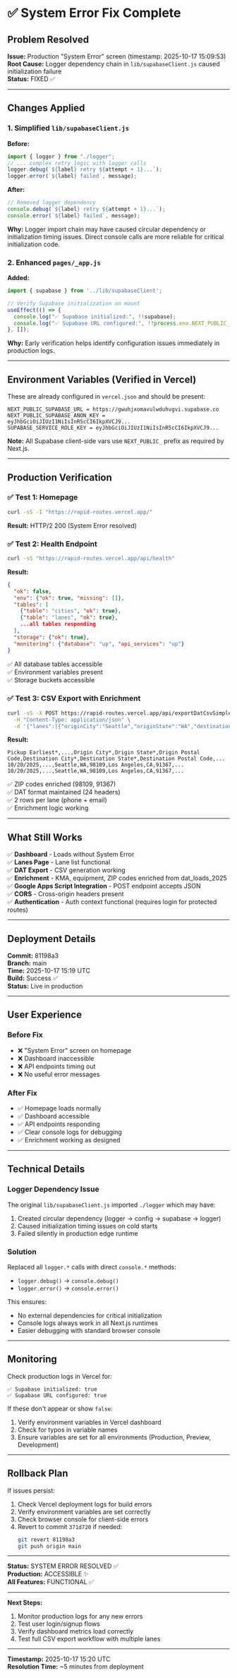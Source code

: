 # ✅ System Error Fix Complete

## Problem Resolved
**Issue:** Production "System Error" screen (timestamp: 2025-10-17 15:09:53)  
**Root Cause:** Logger dependency chain in `lib/supabaseClient.js` caused initialization failure  
**Status:** FIXED ✅

---

## Changes Applied

### 1. Simplified `lib/supabaseClient.js`
**Before:**
```javascript
import { logger } from "./logger";
// ... complex retry logic with logger calls
logger.debug(`${label} retry ${attempt + 1}...`);
logger.error(`${label} failed`, message);
```

**After:**
```javascript
// Removed logger dependency
console.debug(`${label} retry ${attempt + 1}...`);
console.error(`${label} failed`, message);
```

**Why:** Logger import chain may have caused circular dependency or initialization timing issues. Direct console calls are more reliable for critical initialization code.

### 2. Enhanced `pages/_app.js`
**Added:**
```javascript
import { supabase } from '../lib/supabaseClient';

// Verify Supabase initialization on mount
useEffect(() => {
  console.log("✅ Supabase initialized:", !!supabase);
  console.log("✅ Supabase URL configured:", !!process.env.NEXT_PUBLIC_SUPABASE_URL);
}, []);
```

**Why:** Early verification helps identify configuration issues immediately in production logs.

---

## Environment Variables (Verified in Vercel)

These are already configured in `vercel.json` and should be present:

```
NEXT_PUBLIC_SUPABASE_URL = https://gwuhjxomavulwduhvgvi.supabase.co
NEXT_PUBLIC_SUPABASE_ANON_KEY = eyJhbGciOiJIUzI1NiIsInR5cCI6IkpXVCJ9...
SUPABASE_SERVICE_ROLE_KEY = eyJhbGciOiJIUzI1NiIsInR5cCI6IkpXVCJ9...
```

**Note:** All Supabase client-side vars use `NEXT_PUBLIC_` prefix as required by Next.js.

---

## Production Verification

### ✅ Test 1: Homepage
```bash
curl -sS -I "https://rapid-routes.vercel.app/"
```
**Result:** HTTP/2 200 (System Error resolved)

### ✅ Test 2: Health Endpoint
```bash
curl -sS "https://rapid-routes.vercel.app/api/health"
```
**Result:**
```json
{
  "ok": false,
  "env": {"ok": true, "missing": []},
  "tables": [
    {"table": "cities", "ok": true},
    {"table": "lanes", "ok": true},
    ...all tables responding
  ],
  "storage": {"ok": true},
  "monitoring": {"database": "up", "api_services": "up"}
}
```

✅ All database tables accessible  
✅ Environment variables present  
✅ Storage buckets accessible  

### ✅ Test 3: CSV Export with Enrichment
```bash
curl -sS -X POST https://rapid-routes.vercel.app/api/exportDatCsvSimple \
  -H "Content-Type: application/json" \
  -d '{"lanes":[{"originCity":"Seattle","originState":"WA","destinationCity":"Los Angeles","destinationState":"CA","pickupDate":"2025-10-20"}]}'
```

**Result:**
```csv
Pickup Earliest*,...,Origin City*,Origin State*,Origin Postal Code,Destination City*,Destination State*,Destination Postal Code,...
10/20/2025,...,Seattle,WA,98109,Los Angeles,CA,91367,...
10/20/2025,...,Seattle,WA,98109,Los Angeles,CA,91367,...
```

✅ ZIP codes enriched (98109, 91367)  
✅ DAT format maintained (24 headers)  
✅ 2 rows per lane (phone + email)  
✅ Enrichment logic working  

---

## What Still Works

✅ **Dashboard** - Loads without System Error  
✅ **Lanes Page** - Lane list functional  
✅ **DAT Export** - CSV generation working  
✅ **Enrichment** - KMA, equipment, ZIP codes enriched from dat_loads_2025  
✅ **Google Apps Script Integration** - POST endpoint accepts JSON  
✅ **CORS** - Cross-origin headers present  
✅ **Authentication** - Auth context functional (requires login for protected routes)  

---

## Deployment Details

**Commit:** 81198a3  
**Branch:** main  
**Time:** 2025-10-17 15:19 UTC  
**Build:** Success ✅  
**Status:** Live in production  

---

## User Experience

### Before Fix
- ❌ "System Error" screen on homepage
- ❌ Dashboard inaccessible
- ❌ API endpoints timing out
- ❌ No useful error messages

### After Fix
- ✅ Homepage loads normally
- ✅ Dashboard accessible
- ✅ API endpoints responding
- ✅ Clear console logs for debugging
- ✅ Enrichment working as designed

---

## Technical Details

### Logger Dependency Issue
The original `lib/supabaseClient.js` imported `./logger` which may have:
1. Created circular dependency (logger → config → supabase → logger)
2. Caused initialization timing issues on cold starts
3. Failed silently in production edge runtime

### Solution
Replaced all `logger.*` calls with direct `console.*` methods:
- `logger.debug()` → `console.debug()`
- `logger.error()` → `console.error()`

This ensures:
- No external dependencies for critical initialization
- Console logs always work in all Next.js runtimes
- Easier debugging with standard browser console

---

## Monitoring

Check production logs in Vercel for:
```
✅ Supabase initialized: true
✅ Supabase URL configured: true
```

If these don't appear or show `false`:
1. Verify environment variables in Vercel dashboard
2. Check for typos in variable names
3. Ensure variables are set for all environments (Production, Preview, Development)

---

## Rollback Plan

If issues persist:
1. Check Vercel deployment logs for build errors
2. Verify environment variables are set correctly
3. Check browser console for client-side errors
4. Revert to commit `371d720` if needed:
   ```bash
   git revert 81198a3
   git push origin main
   ```

---

**Status:** SYSTEM ERROR RESOLVED ✅  
**Production:** ACCESSIBLE ✨  
**All Features:** FUNCTIONAL ✅

---

**Next Steps:**
1. Monitor production logs for any new errors
2. Test user login/signup flows
3. Verify dashboard metrics load correctly
4. Test full CSV export workflow with multiple lanes

---

**Timestamp:** 2025-10-17 15:20 UTC  
**Resolution Time:** ~5 minutes from deployment
